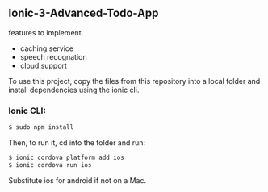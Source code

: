 ## Ionic-3-Advanced-Todo-App
features to implement.
- caching service
- speech recognation
- cloud support


To use this project, copy the files from this repository into a local folder and install dependencies using the ionic cli.

### Ionic CLI:

```bash
$ sudo npm install
```

Then, to run it, cd into the folder and run:

```bash
$ ionic cordova platform add ios
$ ionic cordova run ios
```

Substitute ios for android if not on a Mac.

